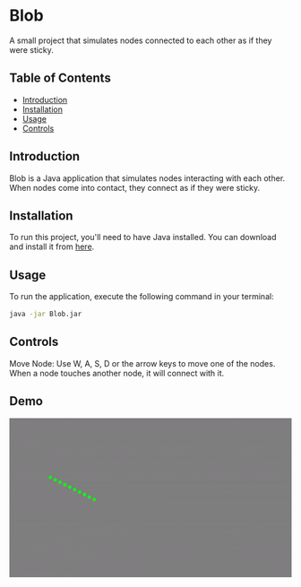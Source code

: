 # Blob

A small project that simulates nodes connected to each other as if they were sticky.

## Table of Contents

- [Introduction](#introduction)
- [Installation](#installation)
- [Usage](#usage)
- [Controls](#controls)

## Introduction

Blob is a Java application that simulates nodes interacting with each other. When nodes come into contact, they connect as if they were sticky.

## Installation

To run this project, you'll need to have Java installed. You can download and install it from [here](https://www.java.com/en/download/).

## Usage

To run the application, execute the following command in your terminal:

```bash
java -jar Blob.jar
```

## Controls
Move Node: Use W, A, S, D or the arrow keys to move one of the nodes. When a node touches another node, it will connect with it.

## Demo
![](https://github.com/trytryty1/Blob/blob/master/Demo.gif)